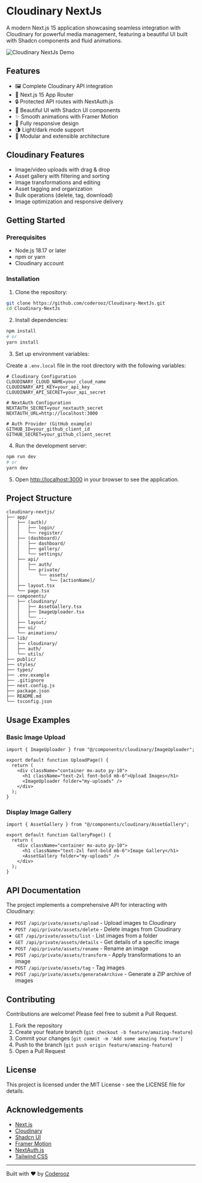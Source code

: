 # Cloudinary NextJs

A modern Next.js 15 application showcasing seamless integration with Cloudinary for powerful media management, featuring a beautiful UI built with Shadcn components and fluid animations.

![Cloudinary NextJs Demo](./public/demo-screenshot.png)

## Features

- 🖼️ Complete Cloudinary API integration
- 🚀 Next.js 15 App Router
- 🔒 Protected API routes with NextAuth.js
- 💅 Beautiful UI with Shadcn UI components
- ✨ Smooth animations with Framer Motion
- 📱 Fully responsive design
- 🌗 Light/dark mode support
- 🧩 Modular and extensible architecture

## Cloudinary Features

- Image/video uploads with drag & drop
- Asset gallery with filtering and sorting
- Image transformations and editing
- Asset tagging and organization
- Bulk operations (delete, tag, download)
- Image optimization and responsive delivery

## Getting Started

### Prerequisites

- Node.js 18.17 or later
- npm or yarn
- Cloudinary account

### Installation

1. Clone the repository:

```bash
git clone https://github.com/coderooz/Cloudinary-NextJs.git
cd Cloudinary-NextJs
```

2. Install dependencies:

```bash
npm install
# or
yarn install
```

3. Set up environment variables:

Create a `.env.local` file in the root directory with the following variables:

```
# Cloudinary Configuration
CLOUDINARY_CLOUD_NAME=your_cloud_name
CLOUDINARY_API_KEY=your_api_key
CLOUDINARY_API_SECRET=your_api_secret

# NextAuth Configuration
NEXTAUTH_SECRET=your_nextauth_secret
NEXTAUTH_URL=http://localhost:3000

# Auth Provider (GitHub example)
GITHUB_ID=your_github_client_id
GITHUB_SECRET=your_github_client_secret
```

4. Run the development server:

```bash
npm run dev
# or
yarn dev
```

5. Open [http://localhost:3000](http://localhost:3000) in your browser to see the application.

## Project Structure

```
cloudinary-nextjs/
├── app/
│   ├── (auth)/
│   │   ├── login/
│   │   └── register/
│   ├── (dashboard)/
│   │   ├── dashboard/
│   │   ├── gallery/
│   │   └── settings/
│   ├── api/
│   │   ├── auth/
│   │   └── private/
│   │       └── assets/
│   │           └── [actionName]/
│   ├── layout.tsx
│   └── page.tsx
├── components/
│   ├── cloudinary/
│   │   ├── AssetGallery.tsx
│   │   ├── ImageUploader.tsx
│   │   └── ...
│   ├── layout/
│   ├── ui/
│   └── animations/
├── lib/
│   ├── cloudinary/
│   ├── auth/
│   └── utils/
├── public/
├── styles/
├── types/
├── .env.example
├── .gitignore
├── next.config.js
├── package.json
├── README.md
└── tsconfig.json
```

## Usage Examples

### Basic Image Upload

```tsx
import { ImageUploader } from "@/components/cloudinary/ImageUploader";

export default function UploadPage() {
  return (
    <div className="container mx-auto py-10">
      <h1 className="text-2xl font-bold mb-6">Upload Images</h1>
      <ImageUploader folder="my-uploads" />
    </div>
  );
}
```

### Display Image Gallery

```tsx
import { AssetGallery } from "@/components/cloudinary/AssetGallery";

export default function GalleryPage() {
  return (
    <div className="container mx-auto py-10">
      <h1 className="text-2xl font-bold mb-6">Image Gallery</h1>
      <AssetGallery folder="my-uploads" />
    </div>
  );
}
```

## API Documentation

The project implements a comprehensive API for interacting with Cloudinary:

- `POST /api/private/assets/upload` - Upload images to Cloudinary
- `POST /api/private/assets/delete` - Delete images from Cloudinary
- `GET /api/private/assets/list` - List images from a folder
- `GET /api/private/assets/details` - Get details of a specific image
- `POST /api/private/assets/rename` - Rename an image
- `POST /api/private/assets/transform` - Apply transformations to an image
- `POST /api/private/assets/tag` - Tag images
- `POST /api/private/assets/generateArchive` - Generate a ZIP archive of images

## Contributing

Contributions are welcome! Please feel free to submit a Pull Request.

1. Fork the repository
2. Create your feature branch (`git checkout -b feature/amazing-feature`)
3. Commit your changes (`git commit -m 'Add some amazing feature'`)
4. Push to the branch (`git push origin feature/amazing-feature`)
5. Open a Pull Request

## License

This project is licensed under the MIT License - see the LICENSE file for details.

## Acknowledgements

- [Next.js](https://nextjs.org/)
- [Cloudinary](https://cloudinary.com/)
- [Shadcn UI](https://ui.shadcn.com/)
- [Framer Motion](https://www.framer.com/motion/)
- [NextAuth.js](https://next-auth.js.org/)
- [Tailwind CSS](https://tailwindcss.com/)

---

Built with ❤️ by [Coderooz](https://github.com/coderooz)